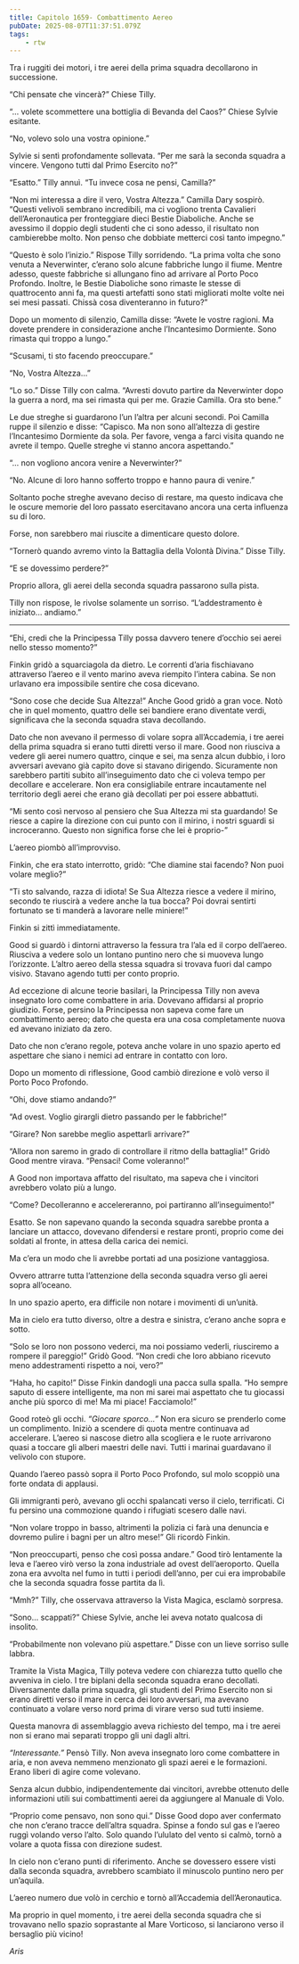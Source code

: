 ```yaml
---
title: Capitolo 1659- Combattimento Aereo
pubDate: 2025-08-07T11:37:51.079Z
tags:
    - rtw
---
```



Tra i ruggiti dei motori, i tre aerei della prima squadra decollarono in successione.


“Chi pensate che vincerà?” Chiese Tilly.


“... volete scommettere una bottiglia di Bevanda del Caos?” Chiese Sylvie esitante.


“No, volevo solo una vostra opinione.”


Sylvie si sentì profondamente sollevata. “Per me sarà la seconda squadra a vincere. Vengono tutti dal Primo Esercito no?”


“Esatto.” Tilly annuì. “Tu invece cosa ne pensi, Camilla?”


“Non mi interessa a dire il vero, Vostra Altezza.” Camilla Dary sospirò. “Questi velivoli sembrano incredibili, ma ci vogliono trenta Cavalieri dell’Aeronautica per fronteggiare dieci Bestie Diaboliche. Anche se avessimo il doppio degli studenti che ci sono adesso, il risultato non cambierebbe molto. Non penso che dobbiate metterci così tanto impegno.”


“Questo è solo l’inizio.” Rispose Tilly sorridendo. “La prima volta che sono venuta a Neverwinter, c’erano solo alcune fabbriche lungo il fiume. Mentre adesso, queste fabbriche si allungano fino ad arrivare al Porto Poco Profondo. Inoltre, le Bestie Diaboliche sono rimaste le stesse di quattrocento anni fa, ma questi artefatti sono stati migliorati molte volte nei sei mesi passati. Chissà cosa diventeranno in futuro?”


Dopo un momento di silenzio, Camilla disse: “Avete le vostre ragioni. Ma dovete prendere in considerazione anche l’Incantesimo Dormiente. Sono rimasta qui troppo a lungo.”


“Scusami, ti sto facendo preoccupare.”


“No, Vostra Altezza...”


“Lo so.” Disse Tilly con calma. “Avresti dovuto partire da Neverwinter dopo la guerra a nord, ma sei rimasta qui per me. Grazie Camilla. Ora sto bene.”


Le due streghe si guardarono l’un l’altra per alcuni secondi. Poi Camilla ruppe il silenzio e disse: “Capisco. Ma non sono all’altezza di gestire l’Incantesimo Dormiente da sola. Per favore, venga a farci visita quando ne avrete il tempo. Quelle streghe vi stanno ancora aspettando.”


“... non vogliono ancora venire a Neverwinter?”


“No. Alcune di loro hanno sofferto troppo e hanno paura di venire.”


Soltanto poche streghe avevano deciso di restare, ma questo indicava che le oscure memorie del loro passato esercitavano ancora una certa influenza su di loro.


Forse, non sarebbero mai riuscite a dimenticare questo dolore.


“Tornerò quando avremo vinto la Battaglia della Volontà Divina.” Disse Tilly.


“E se dovessimo perdere?”


Proprio allora, gli aerei della seconda squadra passarono sulla pista.


Tilly non rispose, le rivolse solamente un sorriso. “L’addestramento è iniziato... andiamo.”


***






“Ehi, credi che la Principessa Tilly possa davvero tenere d’occhio sei aerei nello stesso momento?”


Finkin gridò a squarciagola da dietro. Le correnti d’aria fischiavano attraverso l’aereo e il vento marino aveva riempito l’intera cabina. Se non urlavano era impossibile sentire che cosa dicevano.


“Sono cose che decide Sua Altezza!” Anche Good gridò a gran voce. Notò che in quel momento, quattro delle sei bandiere erano diventate verdi, significava che la seconda squadra stava decollando.


Dato che non avevano il permesso di volare sopra all’Accademia, i tre aerei della prima squadra si erano tutti diretti verso il mare. Good non riusciva a vedere gli aerei numero quattro, cinque e sei, ma senza alcun dubbio, i loro avversari avevano già capito dove si stavano dirigendo. Sicuramente non sarebbero partiti subito all’inseguimento dato che ci voleva tempo per decollare e accelerare. Non era consigliabile entrare incautamente nel territorio degli aerei che erano già decollati per poi essere abbattuti.


“Mi sento così nervoso al pensiero che Sua Altezza mi sta guardando! Se riesce a capire la direzione con cui punto con il mirino, i nostri sguardi si incroceranno. Questo non significa forse che lei è proprio-”


L’aereo piombò all’improvviso.


Finkin, che era stato interrotto, gridò: “Che diamine stai facendo? Non puoi volare meglio?”


“Ti sto salvando, razza di idiota! Se Sua Altezza riesce a vedere il mirino, secondo te riuscirà a vedere anche la tua bocca? Poi dovrai sentirti fortunato se ti manderà a lavorare nelle miniere!”


Finkin si zittì immediatamente.


Good si guardò i dintorni attraverso la fessura tra l’ala ed il corpo dell’aereo. Riusciva a vedere solo un lontano puntino nero che si muoveva lungo l’orizzonte. L’altro aereo della stessa squadra si trovava fuori dal campo visivo. Stavano agendo tutti per conto proprio.


Ad eccezione di alcune teorie basilari, la Principessa Tilly non aveva insegnato loro come combattere in aria. Dovevano affidarsi al proprio giudizio. Forse, persino la Principessa non sapeva come fare un combattimento aereo; dato che questa era una cosa completamente nuova ed avevano iniziato da zero.


Dato che non c’erano regole, poteva anche volare in uno spazio aperto ed aspettare che siano i nemici ad entrare in contatto con loro.


Dopo un momento di riflessione, Good cambiò direzione e volò verso il Porto Poco Profondo.


“Ohi, dove stiamo andando?”


“Ad ovest. Voglio girargli dietro passando per le fabbriche!”


“Girare? Non sarebbe meglio aspettarli arrivare?”


“Allora non saremo in grado di controllare il ritmo della battaglia!” Gridò Good mentre virava. “Pensaci! Come voleranno!”


A Good non importava affatto del risultato, ma sapeva che i vincitori avrebbero volato più a lungo.


“Come? Decolleranno e accelereranno, poi partiranno all’inseguimento!”


Esatto. Se non sapevano quando la seconda squadra sarebbe pronta a lanciare un attacco, dovevano difendersi e restare pronti, proprio come dei soldati al fronte, in attesa della carica dei nemici.


Ma c’era un modo che li avrebbe portati ad una posizione vantaggiosa.


Ovvero attrarre tutta l’attenzione della seconda squadra verso gli aerei sopra all’oceano.


In uno spazio aperto, era difficile non notare i movimenti di un’unità.


Ma in cielo era tutto diverso, oltre a destra e sinistra, c’erano anche sopra e sotto.


“Solo se loro non possono vederci, ma noi possiamo vederli, riusciremo a rompere il pareggio!” Gridò Good. “Non credi che loro abbiano ricevuto meno addestramenti rispetto a noi, vero?”


“Haha, ho capito!” Disse Finkin dandogli una pacca sulla spalla. “Ho sempre saputo di essere intelligente, ma non mi sarei mai aspettato che tu giocassi anche più sporco di me! Ma mi piace! Facciamolo!”


Good roteò gli occhi.<em> “Giocare sporco...” </em>Non era sicuro se prenderlo come un complimento. Iniziò a scendere di quota mentre continuava ad accelerare. L’aereo si nascose dietro alla scogliera e le ruote arrivarono quasi a toccare gli alberi maestri delle navi. Tutti i marinai guardavano il velivolo con stupore.


Quando l’aereo passò sopra il Porto Poco Profondo, sul molo scoppiò una forte ondata di applausi.


Gli immigranti però, avevano gli occhi spalancati verso il cielo, terrificati. Ci fu persino una commozione quando i rifugiati scesero dalle navi.


“Non volare troppo in basso, altrimenti la polizia ci farà una denuncia e dovremo pulire i bagni per un altro mese!” Gli ricordò Finkin.


“Non preoccuparti, penso che così possa andare.” Good tirò lentamente la leva e l’aereo virò verso la zona industriale ad ovest dell’aeroporto. Quella zona era avvolta nel fumo in tutti i periodi dell’anno, per cui era improbabile che la seconda squadra fosse partita da lì.


“Mmh?” Tilly, che osservava attraverso la Vista Magica, esclamò sorpresa.


“Sono... scappati?” Chiese Sylvie, anche lei aveva notato qualcosa di insolito.


“Probabilmente non volevano più aspettare.” Disse con un lieve sorriso sulle labbra.


Tramite la Vista Magica, Tilly poteva vedere con chiarezza tutto quello che avveniva in cielo. I tre biplani della seconda squadra erano decollati. Diversamente dalla prima squadra, gli studenti del Primo Esercito non si erano diretti verso il mare in cerca dei loro avversari, ma avevano continuato a volare verso nord prima di virare verso sud tutti insieme.


Questa manovra di assemblaggio aveva richiesto del tempo, ma i tre aerei non si erano mai separati troppo gli uni dagli altri.


<em>“Interessante.”</em> Pensò Tilly. Non aveva insegnato loro come combattere in aria, e non aveva nemmeno menzionato gli spazi aerei e le formazioni. Erano liberi di agire come volevano.


Senza alcun dubbio, indipendentemente dai vincitori, avrebbe ottenuto delle informazioni utili sui combattimenti aerei da aggiungere al Manuale di Volo.


“Proprio come pensavo, non sono qui.” Disse Good dopo aver confermato che non c’erano tracce dell’altra squadra. Spinse a fondo sul gas e l’aereo ruggì volando verso l’alto. Solo quando l’ululato del vento si calmò, tornò a volare a quota fissa con direzione sudest.


In cielo non c’erano punti di riferimento. Anche se dovessero essere visti dalla seconda squadra, avrebbero scambiato il minuscolo puntino nero per un’aquila.


L’aereo numero due volò in cerchio e tornò all’Accademia dell’Aeronautica.


Ma proprio in quel momento, i tre aerei della seconda squadra che si trovavano nello spazio soprastante al Mare Vorticoso, si lanciarono verso il bersaglio più vicino!






<em>Aris</em>
                                


                                



